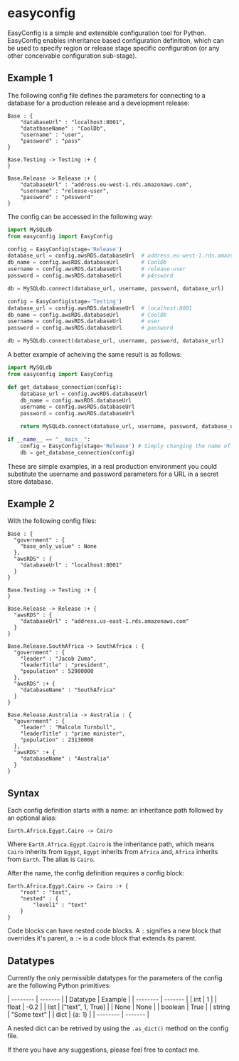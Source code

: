 # easyconfig
EasyConfig is a simple and extensible configuration tool for Python. EasyConfig enables inheritance based configuration definition, which can be used to specify region or release stage specific configuration (or any other conceivable configuration sub-stage).

## Example 1
The following config file defines the parameters for connecting to a database for a production release and a development release:
```
Base : {
    "databaseUrl" : "localhost:8001",
    "datatbaseName" : "CoolDb",
    "username" : "user",
    "password" : "pass"
}

Base.Testing -> Testing :+ {
}

Base.Release -> Release :+ {
    "databaseUrl" : "address.eu-west-1.rds.amazonaws.com",
    "username" : "release-user",
    "password" : "p4ssword"
}
```
The config can be accessed in the following way:
```python
import MySQLdb
from easyconfig import EasyConfig

config = EasyConfig(stage='Release')
database_url = config.awsRDS.databaseUrl  # address.eu-west-1.rds.amazonaws.com
db_name = config.awsRDS.databaseUrl       # CoolDb
username = config.awsRDS.databaseUrl      # release-user
password = config.awsRDS.databaseUrl      # p4ssword

db = MySQLdb.connect(database_url, username, password, database_url)

config = EasyConfig(stage='Testing')
database_url = config.awsRDS.databaseUrl  # localhost:8001
db_name = config.awsRDS.databaseUrl       # CoolDb
username = config.awsRDS.databaseUrl      # user
password = config.awsRDS.databaseUrl      # password

db = MySQLdb.connect(database_url, username, password, database_url)
```

A better example of acheiving the same result is as follows:
```python
import MySQLdb
from easyconfig import EasyConfig

def get_database_connection(config):
    database_url = config.awsRDS.databaseUrl
    db_name = config.awsRDS.databaseUrl
    username = config.awsRDS.databaseUrl
    password = config.awsRDS.databaseUrl

    return MySQLdb.connect(database_url, username, password, database_url)

if __name__ == "__main__":
    config = EasyConfig(stage='Release') # Simply changing the name of the stage here is all that is needed to change the configuration of your programme
    db = get_database_connection(config)
```
These are simple examples, in a real production environment you could substitute the username and password parameters for a URL in a secret store database.

## Example 2
With the following config files:

```
Base : {
  "government" : {
    "base_only_value" : None
  },
  "awsRDS" : {
    "databaseUrl" : "localhost:8001"
  }
}
```
```
Base.Testing -> Testing :+ {
}
```
```
Base.Release -> Release :+ {
  "awsRDS" : {
    "databaseUrl" : "address.us-east-1.rds.amazonaws.com"
  }
}
```
```
Base.Release.SouthAfrica -> SouthAfrica : {
  "government" : {
    "leader" : "Jacob Zuma",
    "leaderTitle" : "president",
    "population" : 52980000
  },
  "awsRDS" :+ {
    "databaseName" : "SouthAfrica"
  }
}
```
```
Base.Release.Australia -> Australia : {
  "government" : {
    "leader" : "Malcolm Turnbull",
    "leaderTitle" : "prime minister",
    "population" : 23130000
  },
  "awsRDS" :+ {
    "databaseName" : "Australia"
  }
}
```

## Syntax

Each config definition starts with a name: an inheritance path followed by an optional alias:
```
Earth.Africa.Egypt.Cairo -> Cairo
```
Where `Earth.Africa.Egypt.Cairo` is the inheritance path, which means `Cairo` inherits from `Egypt`, `Egypt` inherits from `Africa` and, `Africa` inherits from `Earth`. The alias is `Cairo`.

After the name, the config definition requires a config block:
```
Earth.Africa.Egypt.Cairo -> Cairo :+ {
    "root" : "text",
    "nested" : {
        "level1" : "text"
    }
}
```
Code blocks can have nested code blocks.
A `:` signifies a new block that overrides it's parent, a `:+` is a code block that extends its parent.

## Datatypes
Currently the only permissible datatypes for the parameters of the config are the following Python primitives:

| -------- | ------- |
| Datatype | Example |
| -------- | ------- |
| int      | 1       |
| float    | -0.2    |
| list     | ["text", 1, True] |
| None     | None    |
| boolean  | True    |
| string   | "Some text" |
| dict     | {a: 1}  |
| -------- | ------- |

A nested dict can be retrived by using the `.as_dict()` method on the config file.

If there you have any suggestions, please feel free to contact me.